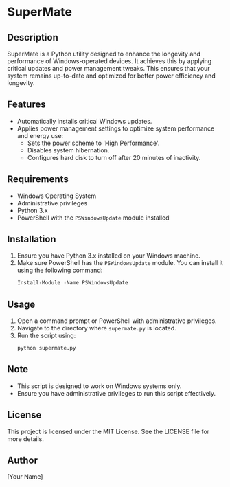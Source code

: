 # SuperMate

## Description
SuperMate is a Python utility designed to enhance the longevity and performance of Windows-operated devices. It achieves this by applying critical updates and power management tweaks. This ensures that your system remains up-to-date and optimized for better power efficiency and longevity.

## Features
- Automatically installs critical Windows updates.
- Applies power management settings to optimize system performance and energy use:
  - Sets the power scheme to 'High Performance'.
  - Disables system hibernation.
  - Configures hard disk to turn off after 20 minutes of inactivity.

## Requirements
- Windows Operating System
- Administrative privileges
- Python 3.x
- PowerShell with the `PSWindowsUpdate` module installed

## Installation
1. Ensure you have Python 3.x installed on your Windows machine.
2. Make sure PowerShell has the `PSWindowsUpdate` module. You can install it using the following command:
   ```powershell
   Install-Module -Name PSWindowsUpdate
   ```

## Usage
1. Open a command prompt or PowerShell with administrative privileges.
2. Navigate to the directory where `supermate.py` is located.
3. Run the script using:
   ```bash
   python supermate.py
   ```

## Note
- This script is designed to work on Windows systems only.
- Ensure you have administrative privileges to run this script effectively.

## License
This project is licensed under the MIT License. See the LICENSE file for more details.

## Author
[Your Name]